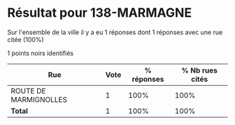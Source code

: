 # Résultat pour 138-MARMAGNE

Sur l'ensemble de la ville il y a eu 1 réponses dont 1 réponses avec une rue citée (100%)

1 points noirs identifiés

| Rue | Vote | % réponses | % Nb rues cités|
|-----|------|------------|----------------|
| ROUTE DE MARMIGNOLLES | 1 | 100% | 100%|
| **Total** | 1 | 100% | 100%|
